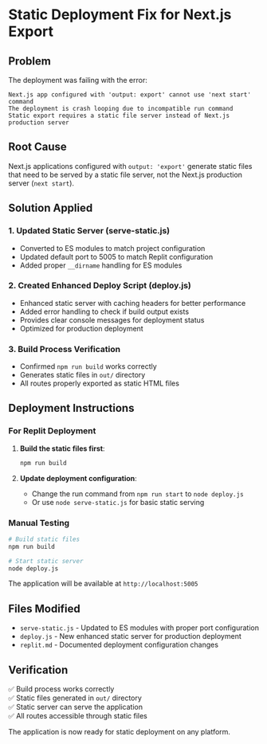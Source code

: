 # Static Deployment Fix for Next.js Export

## Problem
The deployment was failing with the error:
```
Next.js app configured with 'output: export' cannot use 'next start' command
The deployment is crash looping due to incompatible run command
Static export requires a static file server instead of Next.js production server
```

## Root Cause
Next.js applications configured with `output: 'export'` generate static files that need to be served by a static file server, not the Next.js production server (`next start`).

## Solution Applied

### 1. Updated Static Server (serve-static.js)
- Converted to ES modules to match project configuration
- Updated default port to 5005 to match Replit configuration
- Added proper `__dirname` handling for ES modules

### 2. Created Enhanced Deploy Script (deploy.js)
- Enhanced static server with caching headers for better performance
- Added error handling to check if build output exists
- Provides clear console messages for deployment status
- Optimized for production deployment

### 3. Build Process Verification
- Confirmed `npm run build` works correctly
- Generates static files in `out/` directory
- All routes properly exported as static HTML files

## Deployment Instructions

### For Replit Deployment
1. **Build the static files first**:
   ```bash
   npm run build
   ```

2. **Update deployment configuration**:
   - Change the run command from `npm run start` to `node deploy.js`
   - Or use `node serve-static.js` for basic static serving

### Manual Testing
```bash
# Build static files
npm run build

# Start static server
node deploy.js
```

The application will be available at `http://localhost:5005`

## Files Modified
- `serve-static.js` - Updated to ES modules with proper port configuration
- `deploy.js` - New enhanced static server for production deployment
- `replit.md` - Documented deployment configuration changes

## Verification
✅ Build process works correctly  
✅ Static files generated in `out/` directory  
✅ Static server can serve the application  
✅ All routes accessible through static files  

The application is now ready for static deployment on any platform.